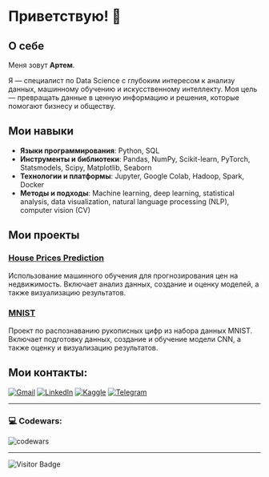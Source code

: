 # Приветствую! 👋

## О себе
Меня зовут **Артем**.

Я — специалист по Data Science с глубоким интересом к анализу данных, машинному обучению и искусственному интеллекту. Моя цель — превращать данные в ценную информацию и решения, которые помогают бизнесу и обществу.

## Мои навыки

- **Языки программирования**: Python, SQL
- **Инструменты и библиотеки**: Pandas, NumPy, Scikit-learn, PyTorch, Statsmodels, Scipy, Matplotlib, Seaborn
- **Технологии и платформы**: Jupyter, Google Colab, Hadoop, Spark, Docker
- **Методы и подходы**: Machine learning, deep learning, statistical analysis, data visualization, natural language processing (NLP), computer vision (CV)

## Мои проекты

### [House Prices Prediction](https://github.com/ArtemAndreevichD/House_Prices)
Использование машинного обучения для прогнозирования цен на недвижимость. Включает анализ данных, создание и оценку моделей, а также визуализацию результатов.

### [MNIST](https://github.com/ArtemAndreevichD/MNIST)
Проект по распознаванию рукописных цифр из набора данных MNIST. Включает подготовку данных, создание и обучение модели CNN, а также оценку и визуализацию результатов.

## Мои контакты:

[![Gmail](https://img.shields.io/badge/Gmail-D14836?style=for-the-badge&logo=gmail&logoColor=white)](mailto:artemandreevich1703@gmail.com)
[![LinkedIn](https://img.shields.io/badge/linkedin-%230077B5.svg?style=for-the-badge&logo=linkedin&logoColor=white)](https://www.linkedin.com/in/artem-doinikov/)
[![Kaggle](https://img.shields.io/badge/Kaggle-20BEFF?style=for-the-badge&logo=Kaggle&logoColor=white)](https://www.kaggle.com/artemand)
[![Telegram](https://img.shields.io/badge/Telegram-2CA5E0?style=for-the-badge&logo=telegram&logoColor=white)](https://t.me/artemandreevich1703)

---

### 💻 Codewars:

![codewars](https://www.codewars.com/users/Артем1411/badges/large)

---

![Visitor Badge](https://visitor-badge.laobi.icu/badge?page_id=artemandreevichd)
